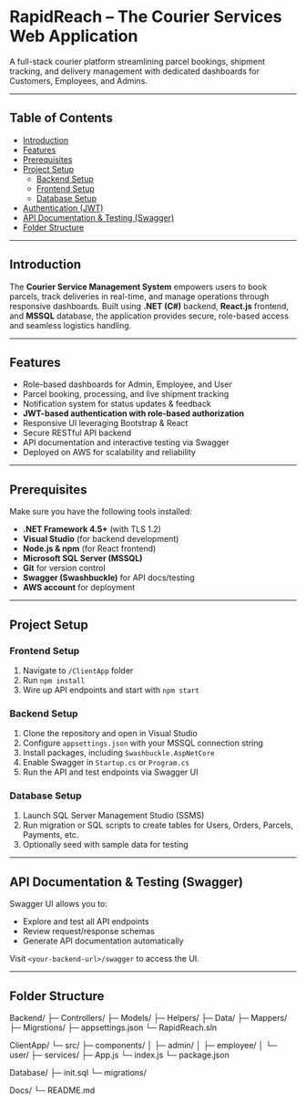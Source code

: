 # RapidReach – The Courier Services Web Application



A full-stack courier platform streamlining parcel bookings, shipment tracking, and delivery management with dedicated dashboards for Customers, Employees, and Admins.

---

## Table of Contents

- [Introduction](#introduction)  
- [Features](#features)  
- [Prerequisites](#prerequisites)  
- [Project Setup](#project-setup)  
  - [Backend Setup](#backend-setup)  
  - [Frontend Setup](#frontend-setup)  
  - [Database Setup](#database-setup)  
- [Authentication (JWT)](#authentication-jwt)  
- [API Documentation & Testing (Swagger)](#api-documentation--testing-swagger)  
- [Folder Structure](#folder-structure)
  
---

## Introduction

The **Courier Service Management System** empowers users to book parcels, track deliveries in real-time, and manage operations through responsive dashboards. Built using **.NET (C#)** backend, **React.js** frontend, and **MSSQL** database, the application provides secure, role-based access and seamless logistics handling.

---

## Features

- Role-based dashboards for Admin, Employee, and User  
- Parcel booking, processing, and live shipment tracking  
- Notification system for status updates & feedback  
- **JWT-based authentication with role-based authorization**  
- Responsive UI leveraging Bootstrap & React  
- Secure RESTful API backend  
- API documentation and interactive testing via Swagger  
- Deployed on AWS for scalability and reliability

---

## Prerequisites

Make sure you have the following tools installed:

- **.NET Framework 4.5+** (with TLS 1.2)  
- **Visual Studio** (for backend development)  
- **Node.js & npm** (for React frontend)  
- **Microsoft SQL Server (MSSQL)**  
- **Git** for version control  
- **Swagger (Swashbuckle)** for API docs/testing  
- **AWS account** for deployment

---

## Project Setup

### Frontend Setup

1. Navigate to `/ClientApp` folder  
2. Run `npm install`  
3. Wire up API endpoints and start with `npm start`  

### Backend Setup

1. Clone the repository and open in Visual Studio  
2. Configure `appsettings.json` with your MSSQL connection string  
3. Install packages, including `Swashbuckle.AspNetCore`  
4. Enable Swagger in `Startup.cs` or `Program.cs`  
5. Run the API and test endpoints via Swagger UI



### Database Setup

1. Launch SQL Server Management Studio (SSMS)  
2. Run migration or SQL scripts to create tables for Users, Orders, Parcels, Payments, etc.  
3. Optionally seed with sample data for testing
---

## API Documentation & Testing (Swagger)

Swagger UI allows you to:

- Explore and test all API endpoints  
- Review request/response schemas  
- Generate API documentation automatically

Visit `<your-backend-url>/swagger` to access the UI.

---

## Folder Structure


Backend/
├─ Controllers/
├─ Models/
├─ Helpers/
├─ Data/
├─ Mappers/
├─ Migrstions/
├─ appsettings.json
└─ RapidReach.sln

ClientApp/
└─ src/
├─ components/
│ ├─ admin/
│ ├─ employee/
│ └─ user/
├─ services/
├─ App.js
└─ index.js
└─ package.json

Database/
├─ init.sql
└─ migrations/

Docs/
└─ README.md



